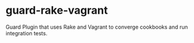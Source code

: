 guard-rake-vagrant
==================

Guard Plugin that uses Rake and Vagrant to converge cookbooks and run integration tests.
